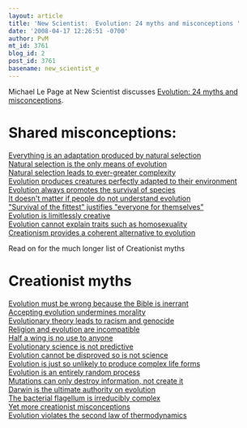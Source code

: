 ```yaml
---
layout: article
title: 'New Scientist:  Evolution: 24 myths and misconceptions '
date: '2008-04-17 12:26:51 -0700'
author: PvM
mt_id: 3761
blog_id: 2
post_id: 3761
basename: new_scientist_e
---
```

Michael Le Page at New Scientist discusses [Evolution: 24 myths and misconceptions](http://www.newscientist.com/channel/life/dn13620?DCMP=NLC-nletter&amp;nsref=dn13620). 

# Shared misconceptions:

[Everything is an adaptation produced by natural selection](http://www.newscientist.com/channel/life/dn13615-evolution-myths-everything-is-an-adaptation.html)<br />
[Natural selection is the only means of evolution](http://www.newscientist.com/channel/life/dn13616-evolution-myths-natural-selection-is-the-only-means-of-evolution.html)<br />
[Natural selection leads to ever-greater complexity](http://www.newscientist.com/channel/life/dn13617-evolution-myths-natural-selection-leads-to-ever-greater-complexity.html)<br />
[Evolution produces creatures perfectly adapted to their environment](http://www.newscientist.com/channel/life/dn13640-evolution-myths-evolution-produces-perfectly-adapted-creatures.html)<br />
[Evolution always promotes the survival of species](http://www.newscientist.com/channel/life/dn13687-evolution-myths-evolution-promotes-the-survival-of-species.html)<br />
[It doesn't matter if people do not understand evolution](http://www.newscientist.com/channel/life/dn13621-evolution-myths-it-doesnt-matter-if-people-do-not-understand-evolution.html)<br />
["Survival of the fittest" justifies "everyone for themselves"](http://www.newscientist.com/channel/life/dn13671-evolution-myths-survival-of-the-fittest-justifies-everyone-for-themselves.html)<br />
[Evolution is limitlessly creative](http://www.newscientist.com/channel/life/dn13639-evolution-myths-evolution-is-limitlessly-creative.html)<br />
[Evolution cannot explain traits such as homosexuality](http://www.newscientist.com/channel/life/dn13674-evolution-myths-natural-selection-cannot-explain-homosexuality.html)<br />
[Creationism provides a coherent alternative to evolution](http://www.newscientist.com/channel/life/dn13688-evolution-myths-creationism-is-an-alternative-to-evolution.html)<br />

Read on for the much longer list of Creationist myths

# Creationist myths

[Evolution must be wrong because the Bible is inerrant](http://www.newscientist.com/channel/life/dn13695-evolution-myths-the-theory-is-wrong-because-the-bible-is-inerrant.html)<br />
[Accepting evolution undermines morality](http://www.newscientist.com/channel/life/dn13696-evolution-myths-accepting-evolution-undermines-morality.html)<br />
[Evolutionary theory leads to racism and genocide](http://www.newscientist.com/channel/life/dn13689-evolution-myths-evolutionary-theory-leads-to-racism-and-genocide.html)<br />
[Religion and evolution are incompatible](http://www.newscientist.com/channel/being-human/dn13722-evolution-myths-religion-and-evolution-are-incompatible.html)<br />
[Half a wing is no use to anyone](http://www.newscientist.com/channel/life/dn13683-evolution-myths-half-a-wing-is-no-use.html)<br />
[Evolutionary science is not predictive](http://www.newscientist.com/channel/life/dn13677-evolution-myths-evolution-is-not-predictive.html)<br />
[Evolution cannot be disproved so is not science](http://www.newscientist.com/channel/life/dn13675-evolution-myths-evolution-cannot-be-disproved.html)<br />
[Evolution is just so unlikely to produce complex life forms](http://www.newscientist.com/channel/life/dn13694-evolution-myths-evolution-is-just-so-unlikely.html)<br />
[Evolution is an entirely random process](http://www.newscientist.com/channel/life/dn13698-evolution-myths-evolution-is-random.html)<br />
[Mutations can only destroy information, not create it](http://www.newscientist.com/channel/life/dn13673-evolution-myths-mutations-can-only-destroy-information.html)<br />
[Darwin is the ultimate authority on evolution](http://www.newscientist.com/channel/life/dn13633-evolution-myths-all-biologists-are-darwinists.html)<br />
[The bacterial flagellum is irreducibly complex](http://www.newscientist.com/channel/life/dn13663-evolution-myths-the-bacterial-flagellum-is-irreducibly-complex.html)<br />
[Yet more creationist misconceptions](http://www.newscientist.com/channel/life/dn13717-evolution-myths-yet-more-misconceptions.html) <br />
[Evolution violates the second law of thermodynamics](http://www.newscientist.com/channel/life/dn13720-evolution-myths-evolution-violates-the-second-law-of-thermodynamics.html)<br />
